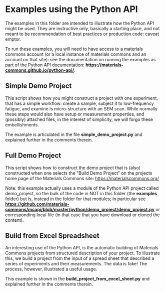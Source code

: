 Examples using the Python API
=============================

The examples in this folder are intended to illustrate how the Python API might be used.
They are instructive only, basically a starting place, and not meant to be recommendation of
best practices or production code: caveat emptor.

To run these examples, you will need to have access to a materials commons account (or a local
instance of materials commons and an account on that site): see the documentation on running the
examples as part of the Python API documentation:
**https://materials-commons.github.io/python-api/**.

Simple Demo Project
-------------------

This script shows how you might construct a project with one experiment, that has a simple workflow:
create a sample, subject it to low-frequency fatigue, and examine is micro-structure with an SEM scan.
While normally these steps would also have setup or measurement properties, and (possibly) attached
files, in the interest of simplicity, we will forgo these embellishments.

The example is articulated in the file **simple_demo_project.py** and explained
further in the comments therein.

Full Demo Project
-----------------

This script shows how to construct the demo project that is (also) constructed when one
selects the "Build Demo Project" on the projects home page of the Materials Commons site:
https://materialscommons.org/

Note: this example actually uses a module of the Python API project called demo_project,
so the bulk of the code in NOT in this folder (the **examples** folder) but is, instead
in the folder for that modules; in particular see
**https://github.com/materials-commons/mcapi/blob/master/python/demo_project/demo_project.py**
or corresponding local file (in that case that you have download or cloned the content).

Build from Excel Spreadsheet
----------------------------

An interesting use of the Python API, is the automatic building of Materials Commons projects
from structured description of your project. To illustrate this, we build a project from the
input of a spread sheet that described a series of experiments and their measurements.
The data is fake! The process, however, illustrated a useful usage.

This example is shown in the **build_project_from_excel_sheet.py** and explained
further in the comments therein.